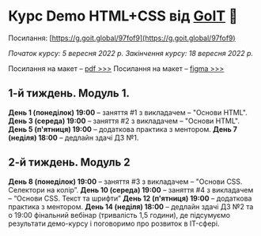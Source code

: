 # Курс Demo HTML+CSS від [GoIT](https://goit.ua/?lang=uk) 🚀

Посилання: [https://g.goit.global/97fof9](https://g.goit.global/97fof9)

_Початок курсу: 5 вересня 2022 р._
_Закінчення курсу: 18 вересня 2022 р._

Посилання на макет – [pdf >>>](/files/webstudio.pdf)
Посилання на макет – [figma >>>](https://www.figma.com/file/epRDm7u80zn0M4hxdTxo2n/Web-Studio-Version-2.1)

## 1-й тиждень. Модуль 1.

**День 1 (понеділок) 19:00** – заняття #1 з викладачем – "Основи HTML".
**День 3 (середа) 19:00** – заняття #2 з викладачем – "Основи HTML".
**День 5 (п'ятниця) 19:00** – додаткова практика з ментором.
**День 7 (неділя) 18:00** – дедлайн здачі ДЗ №1.

## 2-й тиждень. Модуль 2

**День 8 (понеділок) 19:00** – заняття #3 з викладачем – "Основи CSS. Селектори на колір”.
**День 10 (середа) 19:00** – заняття #4 з викладачем – “Основи CSS. Текст та шрифти”
**День 12 (п'ятниця) 19:00** – додаткова практика з ментором.
**День 14 (неділя) 18:00** – дедлайн здачі ДЗ №2 та о 19:00 фінальний вебінар (тривалість 1,5 години), де підсумуємо результати демо-курсу і поговоримо про розвиток в IT-сфері.
